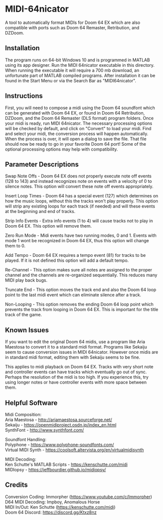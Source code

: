 # MIDI-64nicator
A tool to automatically format MIDIs for Doom 64 EX which are also compatible with ports such as Doom 64 Remaster, Retribution, and DZDoom.

## Installation
The program runs on 64-bit Windows 10 and is programmed in MATLAB using its app designer. Run the MIDI 64nicator executable in this directory. When running the executable it will require a 700 mb download, an unfortunate part of MATLAB compiled programs. After installation it can be found in the Start Menu or via the Search Bar as "MIDI64nicator".

## Instructions
First, you will need to compose a midi using the Doom 64 soundfont which can be generated with Doom 64 EX, or found in Doom 64 Retribution, DZDoom, and the Doom 64 Remaster (DLS format) program folders. Once your midi is ready, run MIDI 64nicator. The necessary processing options will be checked by default, and click on "Convert" to load your midi. Find and select your midi, the conversion process will happen automatically. When the process is over, it will open a dialog to save the file. That file should now be ready to go in your favorite Doom 64 port! Some of the optional processing options may help with compatibility.

## Parameter Descriptions
Swap Note Offs - Doom 64 EX does not properly execute note off events (128 to 143) and instead recognizes note on events with a velocity of 0 to silence notes. This option will convert these note off events appropriately.

Insert Loop Times - Doom 64 has a special event (127) which determines on how the music loops, without this the tracks won't play properly. This option will strip any existing loops for each track (if needed) and will these events at the beginning and end of tracks.

Strip Info Events - Extra info events (1 to 4) will cause tracks not to play in Doom 64 EX. This option will remove them.

Zero Run Mode - Midi events have two running modes, 0 and 1. Events with mode 1 wont be recognized in Doom 64 EX, thus this option will change them to 0.

Add Tempo - Doom 64 EX requires a tempo event (81) for tracks to be played. If it is not defined this option will add a default tempo.

Re-Channel - This option makes sure all notes are assigned to the proper channel and the channels are re-organized sequentially. This reduces many MIDI play back bugs.

Truncate End - This option moves the track end and also the Doom 64 loop point to the last midi event which can eliminate silence after a track.

Non-Looping - This option removes the ending Doom 64 loop point which prevents the track from looping in Doom 64 EX. This is important for the title track of the game.

## Known Issues
If you want to edit the original Doom 64 midis, use a program like Aria Maestosa to convert it to a standard midi format. Programs like Sekaiju seem to cause conversion issues in MIDI 64nicator. However once midis are in standard midi format, editing them with Sekaiju seems to be fine.

This applies to midi playback on Doom 64 EX. Tracks with very short note and controller events can have tracks which eventually go out of sync. Perhaps the resolution of the midi is too high. If you experience this, try using longer notes or have controller events with more space between them.

## Helpful Software
Midi Composition:<br/>
Aria Maestosa - http://ariamaestosa.sourceforge.net/<br/>
Sekaiju - https://openmidiproject.osdn.jp/index_en.html<br/>
SynthFont - http://www.synthfont.com/<br/>

Soundfont Handling:<br/>
Polyphone - https://www.polyphone-soundfonts.com/<br/>
Virtual MIDI Synth - https://coolsoft.altervista.org/en/virtualmidisynth<br/>

MIDI Decoding:<br/>
Ken Schutte's MATLAB Scripts - https://kenschutte.com/midi<br/>
MIDIopsy - https://jeffbourdier.github.io/midiopsy/<br/>

## Credits<br/>
Conversion Coding: Immorpher (https://www.youtube.com/c/Immorpher)<br/>
D64 MIDI Decoding: Impboy, Anomalous Horse<br/>
MIDI In/Out: Ken Schutte (https://kenschutte.com/midi)<br/>
Doom 64 Discord: https://discord.gg/Ktxz8nz
